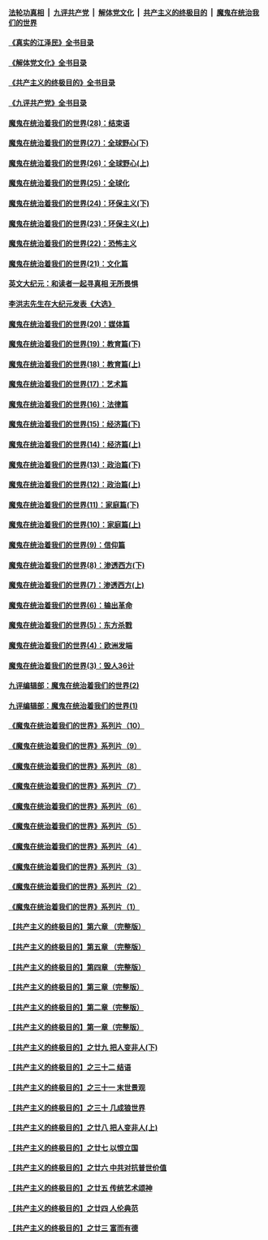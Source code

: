 ####  [法轮功真相](../../../../basic/blob/master/README.md?t=07100001) &nbsp;|&nbsp; [九评共产党](../../../../9ping.md/blob/master/README.md?t=07100001) &nbsp;|&nbsp; [解体党文化](../../../../jtdwh.md/blob/master/README.md?t=07100001)  &nbsp;|&nbsp; [共产主义的终极目的](../../../../gczydzjmd.md/blob/master/README.md?t=07100001) &nbsp;|&nbsp; [魔鬼在统治我们的世界](../../../../mgztzwmdsj.md/blob/master/README.md?t=07100001) 

#### [《真实的江泽民》全书目录](../pages/nsc422/n13721399.md?t=07100001) 

#### [《解体党文化》全书目录](../pages/nsc422/n13721157.md?t=07100001) 

#### [《共产主义的终极目的》全书目录](../pages/nsc422/n13721048.md?t=07100001) 

#### [《九评共产党》全书目录](../pages/nsc422/n13708085.md?t=07100001) 

#### [魔鬼在统治着我们的世界(28)：结束语](../pages/nsc422/n10936246.md?t=07100001) 

#### [魔鬼在统治着我们的世界(27)：全球野心(下)](../pages/nsc422/n10928319.md?t=07100001) 

#### [魔鬼在统治着我们的世界(26)：全球野心(上)](../pages/nsc422/n10900318.md?t=07100001) 

#### [魔鬼在统治着我们的世界(25)：全球化](../pages/nsc422/n10788205.md?t=07100001) 

#### [魔鬼在统治着我们的世界(24)：环保主义(下)](../pages/nsc422/n10695307.md?t=07100001) 

#### [魔鬼在统治着我们的世界(23)：环保主义(上)](../pages/nsc422/n10688613.md?t=07100001) 

#### [魔鬼在统治着我们的世界(22)：恐怖主义](../pages/nsc422/n10614727.md?t=07100001) 

#### [魔鬼在统治着我们的世界(21)：文化篇](../pages/nsc422/n10597706.md?t=07100001) 

#### [英文大纪元：和读者一起寻真相 无所畏惧](../pages/nsc422/n12542027.md?t=07100001) 

#### [李洪志先生在大纪元发表《大选》](../pages/nsc422/n12534746.md?t=07100001) 

#### [魔鬼在统治着我们的世界(20)：媒体篇](../pages/nsc422/n10586579.md?t=07100001) 

#### [魔鬼在统治着我们的世界(19)：教育篇(下)](../pages/nsc422/n10564808.md?t=07100001) 

#### [魔鬼在统治着我们的世界(18)：教育篇(上)](../pages/nsc422/n10526970.md?t=07100001) 

#### [魔鬼在统治着我们的世界(17)：艺术篇](../pages/nsc422/n10499093.md?t=07100001) 

#### [魔鬼在统治着我们的世界(16)：法律篇](../pages/nsc422/n10485969.md?t=07100001) 

#### [魔鬼在统治着我们的世界(15)：经济篇(下)](../pages/nsc422/n10469975.md?t=07100001) 

#### [魔鬼在统治着我们的世界(14)：经济篇(上)](../pages/nsc422/n10457370.md?t=07100001) 

#### [魔鬼在统治着我们的世界(13)：政治篇(下)](../pages/nsc422/n10448270.md?t=07100001) 

#### [魔鬼在统治着我们的世界(12)：政治篇(上)](../pages/nsc422/n10444576.md?t=07100001) 

#### [魔鬼在统治着我们的世界(11)：家庭篇(下)](../pages/nsc422/n10440961.md?t=07100001) 

#### [魔鬼在统治着我们的世界(10)：家庭篇(上)](../pages/nsc422/n10435448.md?t=07100001) 

#### [魔鬼在统治着我们的世界(9)：信仰篇](../pages/nsc422/n10432159.md?t=07100001) 

#### [魔鬼在统治着我们的世界(8)：渗透西方(下)](../pages/nsc422/n10429603.md?t=07100001) 

#### [魔鬼在统治着我们的世界(7)：渗透西方(上)](../pages/nsc422/n10426013.md?t=07100001) 

#### [魔鬼在统治着我们的世界(6)：输出革命](../pages/nsc422/n10421536.md?t=07100001) 

#### [魔鬼在统治着我们的世界(5)：东方杀戮](../pages/nsc422/n10417707.md?t=07100001) 

#### [魔鬼在统治着我们的世界(4)：欧洲发端](../pages/nsc422/n10414890.md?t=07100001) 

#### [魔鬼在统治着我们的世界(3)：毁人36计](../pages/nsc422/n10411583.md?t=07100001) 

#### [九评编辑部：魔鬼在统治着我们的世界(2)](../pages/nsc422/n10410036.md?t=07100001) 

#### [九评编辑部：魔鬼在统治着我们的世界(1)](../pages/nsc422/n10406825.md?t=07100001) 

#### [《魔鬼在统治着我们的世界》系列片（10）](../pages/nsc422/n12292670.md?t=07100001) 

#### [《魔鬼在统治着我们的世界》系列片（9）](../pages/nsc422/n12290859.md?t=07100001) 

#### [《魔鬼在统治着我们的世界》系列片（8）](../pages/nsc422/n12287445.md?t=07100001) 

#### [《魔鬼在统治着我们的世界》系列片（7）](../pages/nsc422/n12283425.md?t=07100001) 

#### [《魔鬼在统治着我们的世界》系列片（6）](../pages/nsc422/n12282314.md?t=07100001) 

#### [《魔鬼在统治着我们的世界》系列片（5）](../pages/nsc422/n12281419.md?t=07100001) 

#### [《魔鬼在统治着我们的世界》系列片（4）](../pages/nsc422/n12274024.md?t=07100001) 

#### [《魔鬼在统治着我们的世界》系列片（3）](../pages/nsc422/n12271322.md?t=07100001) 

#### [《魔鬼在统治着我们的世界》系列片（2）](../pages/nsc422/n12269049.md?t=07100001) 

#### [《魔鬼在统治着我们的世界》系列片（1）](../pages/nsc422/n12267575.md?t=07100001) 

#### [【共产主义的终极目的】第六章 （完整版）](../pages/nsc422/n11428913.md?t=07100001) 

#### [【共产主义的终极目的】第五章 （完整版）](../pages/nsc422/n11428912.md?t=07100001) 

#### [【共产主义的终极目的】第四章 （完整版）](../pages/nsc422/n11428907.md?t=07100001) 

#### [【共产主义的终极目的】第三章（完整版）](../pages/nsc422/n11428848.md?t=07100001) 

#### [【共产主义的终极目的】第二章（完整版）](../pages/nsc422/n11428831.md?t=07100001) 

#### [【共产主义的终极目的】第一章（完整版）](../pages/nsc422/n11417651.md?t=07100001) 

#### [【共产主义的终极目的】之廿九 把人变非人(下)](../pages/nsc422/n11344140.md?t=07100001) 

#### [【共产主义的终极目的】之三十二 结语](../pages/nsc422/n11360535.md?t=07100001) 

#### [【共产主义的终极目的】之三十一 末世景观](../pages/nsc422/n11351129.md?t=07100001) 

#### [【共产主义的终极目的】之三十 几成狼世界](../pages/nsc422/n11348280.md?t=07100001) 

#### [【共产主义的终极目的】之廿八 把人变非人(上)](../pages/nsc422/n11340492.md?t=07100001) 

#### [【共产主义的终极目的】之廿七 以恨立国](../pages/nsc422/n11336944.md?t=07100001) 

#### [【共产主义的终极目的】之廿六 中共对抗普世价值](../pages/nsc422/n11324785.md?t=07100001) 

#### [【共产主义的终极目的】之廿五 传统艺术颂神](../pages/nsc422/n11296396.md?t=07100001) 

#### [【共产主义的终极目的】之廿四 人伦典范](../pages/nsc422/n11296397.md?t=07100001) 

#### [【共产主义的终极目的】之廿三 富而有德](../pages/nsc422/n11283598.md?t=07100001) 

